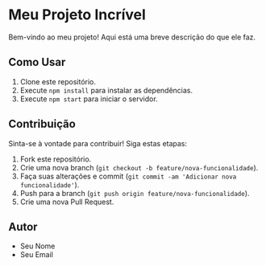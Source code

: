 # Meu Projeto Incrível

Bem-vindo ao meu projeto! Aqui está uma breve descrição do que ele faz.

## Como Usar

1. Clone este repositório.
2. Execute `npm install` para instalar as dependências.
3. Execute `npm start` para iniciar o servidor.

## Contribuição

Sinta-se à vontade para contribuir! Siga estas etapas:

1. Fork este repositório.
2. Crie uma nova branch (`git checkout -b feature/nova-funcionalidade`).
3. Faça suas alterações e commit (`git commit -am 'Adicionar nova funcionalidade'`).
4. Push para a branch (`git push origin feature/nova-funcionalidade`).
5. Crie uma nova Pull Request.

## Autor

- Seu Nome
- Seu Email
